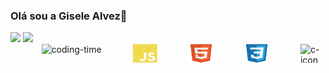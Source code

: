 ### Olá sou a Gisele Alvez👋

<div >
  <img height="180em" src="https://github-readme-stats.vercel.app/api?username=giihalvez&show_icons=true&theme=midnight-purple&include_all_commits=true&count_private=true"/>
  <img height="180em" src="https://github-readme-stats.vercel.app/api/top-langs/?username=giihalvez&layout=compact&langs_count=16&theme=midnight-purple"/>
</div>

<div style="display: flex; justify-content: space-between;"> <br>
  <img align="left"height="150" alt="coding-time" src="code.gif">
  <img align="center" height="30" width="40" alt="js-icon"  src="https://raw.githubusercontent.com/devicons/devicon/master/icons/javascript/javascript-plain.svg">
  <!--<img align="center" height="30" width="40" alt="react-icon" src="https://raw.githubusercontent.com/devicons/devicon/master/icons/react/react-original.svg">-->
  <!--<img align="center" height="30" width="40" alt="react-icon" src="https://raw.githubusercontent.com/devicons/devicon/master/icons/react/react-original.svg">-->
  <img align="center" height="30" width="40" alt="html-icon" src="https://raw.githubusercontent.com/devicons/devicon/master/icons/html5/html5-original.svg">
  <img align="center" height="30" width="40" alt="css-icon" src="https://raw.githubusercontent.com/devicons/devicon/master/icons/css3/css3-original.svg">
  <img align="center" height="30" width="40" alt="c-icon" src="https://cdn.jsdelivr.net/gh/devicons/devicon/icons/angularjs/angularjs-original.svg" />
                                                                       
  <!--<img align="center" height="30" width="40" alt="nodejs-icon" src="https://raw.githubusercontent.com/devicons/devicon/master/icons/nodejs/nodejs-original.svg">
  <img align="center" height="30" width="40" alt="nodejs-icon" src="https://raw.githubusercontent.com/jmnote/z-icons/master/svg/cpp.svg">-->
</div>
